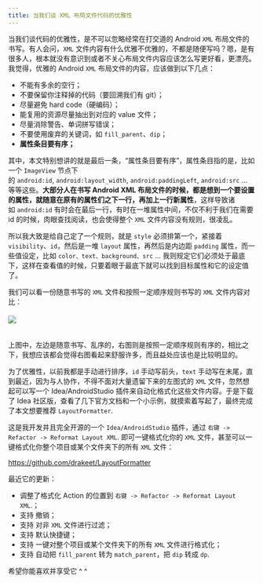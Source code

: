 ```yaml
---
title: 当我们谈 XML 布局文件代码的优雅性
---
```


当我们谈代码的优雅性，是不可以忽略经常在打交道的 Android `XML` 布局文件的书写。有人会问，`XML` 文件内容有什么优雅不优雅的，不都是随便写吗？嗯，是有很多人，根本就没有意识到或者不关心布局文件内容应该怎么写更好看，更漂亮。我觉得，优雅的 Android `XML` 布局文件的内容，应该做到以下几点：

- 不能有多余的空行；
- 不要保留你注释掉的代码（要回溯我们有 git）；
- 尽量避免 hard code（硬编码）；
- 能复用的资源尽量抽出到对应的 value 文件；
- 尽量消除警告、单词拼写错误；
- 不要使用废弃的关键词，如 `fill_parent`、`dip`；
- <strong>属性条目要有序；</strong>

其中，本文特别想讲的就是最后一条，“属性条目要有序”，属性条目指的是，比如一个 `ImageView` 节点下的 `android:id`, `android:layout_width`, `android:paddingLeft`, `android:src` ... 等等这些。<strong>大部分人在书写 Android XML 布局文件的时候，都是想到一个要设置的属性，就随意在原有的属性们之下一行，再加上一行新属性</strong>，这样导致诸如 `android:id` 有时会在最后一行，有时在一堆属性中间，不仅不利于我们在需要 id 的时候，肉眼查找阅读，也会使得整个 `XML` 文件内容没有规则，很凌乱。

所以我大致是给自己定了一个规则，就是 `style` 必须排第一个，紧接着 `visibility`、`id`，然后是一堆 `layout` 属性，再然后是内边距 `padding` 属性，而一些值设定，比如 `color、text、background、src` ... 我则规定它们必须处于最底下，这样在查看值的时候，只要着眼于最底下就可以找到目标属性和它的设定值了。

我们可以看一份随意书写的 `XML` 文件和按照一定顺序规则书写的 `XML` 文件内容对比：
<h6><img class="aligncenter" src="http://ww1.sinaimg.cn/large/86e2ff85gw1f383wa95tej21ge0m5ai0.jpg" /></h6>

上图中，左边是随意书写、乱序的，右图则是按照一定顺序规则有序的，相比之下，我想应该都会觉得右图看起来舒服许多，而且益处应该也是比较明显的。

为了优雅性，以前我都是手动进行排序，`id` 手动写前头，`text` 手动写在末尾，直到最近，因为与人协作，不得不面对大量遗留下来的左图式的 `XML` 文件，忽然想起可以写一个 Idea/AndroidStudio 插件来自动化格式化这些文件内容。于是下载了 Idea 社区版，查看了几下官方文档和一个小示例，就摸索着写起了，最终完成了本文想要推荐 `LayoutFormatter`.

这是我开发并且完全开源的一个 `Idea/AndroidStudio` 插件，通过 `右键 -> Refactor -> Reformat Layout XML`. 即可一键格式化你的 `XML` 文件，甚至可以一键格式化你整个项目或某个文件夹下的所有 `XML` 文件：

<a href="https://github.com/drakeet/LayoutFormatter" target="_blank">https://github.com/drakeet/LayoutFormatter</a>

最近它的更新：

- 调整了格式化 Action 的位置到 `右键 -> Refactor -> Reformat Layout XML`.；
- 支持 撤销；
- 支持 对非 `XML` 文件进行过滤；
- 支持 默认快捷键；
- 支持 一键对整个项目或某个文件夹下的所有 `XML` 文件进行格式化；
- 支持 自动把 `fill_parent` 转为 `match_parent`，把 `dip` 转成 `dp`.

希望你能喜欢并享受它 ^ ^
